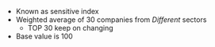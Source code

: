 - Known as sensitive index
- Weighted average of 30 companies from _Different_ sectors
	- TOP 30 keep on changing
- Base value is 100
